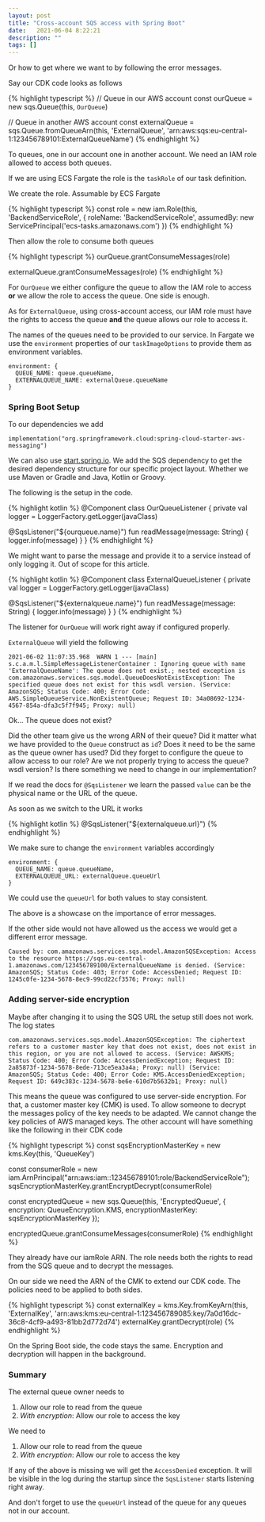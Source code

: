 ```yaml
---
layout: post
title: "Cross-account SQS access with Spring Boot"
date:   2021-06-04 8:22:21
description: ""
tags: []
---
```


Or how to get where we want to by following the error messages.

Say our CDK code looks as follows

{% highlight typescript %}
// Queue in our AWS account
const ourQueue = new sqs.Queue(this, `OurQueue`)

// Queue in another AWS account
const externalQueue = sqs.Queue.fromQueueArn(this, 'ExternalQueue',
    'arn:aws:sqs:eu-central-1:123456789101:ExternalQueueName')
{% endhighlight %}

To queues, one in our account one in another account. We need an IAM role allowed to access both queues.

If we are using ECS Fargate the role is the `taskRole` of our task definition.

We create the role. Assumable by ECS Fargate

{% highlight typescript %}
const role = new iam.Role(this, 'BackendServiceRole', {
  roleName: 'BackendServiceRole',
  assumedBy: new ServicePrincipal('ecs-tasks.amazonaws.com')
})
{% endhighlight %}

Then allow the role to consume both queues

{% highlight typescript %}
ourQueue.grantConsumeMessages(role)

externalQueue.grantConsumeMessages(role)
{% endhighlight %}

For `OurQueue` we either configure the queue to allow the IAM role to access __or__ we allow the role to access the queue. One side is enough.

As for `ExternalQueue`, using cross-account access, our IAM role must have the rights to access the queue __and__ the queue allows our role to access it.

The names of the queues need to be provided to our service. In Fargate we use the `environment` properties of our `taskImageOptions` to provide them as environment variables.

```
environment: {
  QUEUE_NAME: queue.queueName,
  EXTERNALQUEUE_NAME: externalQueue.queueName
}
```

### Spring Boot Setup

To our dependencies we add

```
implementation("org.springframework.cloud:spring-cloud-starter-aws-messaging")
```

We can also use [start.spring.io](https://start.spring.io/). We add the SQS dependency to get the desired dependency structure for our specific project layout. Whether we use Maven or Gradle and Java, Kotlin or Groovy.

The following is the setup in the code.

{% highlight kotlin %}
@Component
class OurQueueListener {
  private val logger = LoggerFactory.getLogger(javaClass)

  @SqsListener("\${ourqueue.name}")
  fun readMessage(message: String) {
    logger.info(message)
  }
}
{% endhighlight %}

We might want to parse the message and provide it to a service instead of only logging it. Out of scope for this article.

{% highlight kotlin %}
@Component
class ExternalQueueListener {
  private val logger = LoggerFactory.getLogger(javaClass)

  @SqsListener("\${externalqueue.name}")
  fun readMessage(message: String) {
    logger.info(message)
  }
}
{% endhighlight %}

The listener for `OurQueue` will work right away if configured properly.

`ExternalQueue` will yield the following

```
2021-06-02 11:07:35.968  WARN 1 --- [main] s.c.a.m.l.SimpleMessageListenerContainer : Ignoring queue with name 'ExternalQueueName': The queue does not exist.; nested exception is com.amazonaws.services.sqs.model.QueueDoesNotExistException: The specified queue does not exist for this wsdl version. (Service: AmazonSQS; Status Code: 400; Error Code: AWS.SimpleQueueService.NonExistentQueue; Request ID: 34a08692-1234-4567-854a-dfa3c5f7f945; Proxy: null)
```

Ok... The queue does not exist?

Did the other team give us the wrong ARN of their queue?
Did it matter what we have provided to the `Queue` construct as `id`?
Does it need to be the same as the queue owner has used?
Did they forget to configure the queue to allow access to our role?
Are we not properly trying to access the queue?
wsdl version? Is there something we need to change in our implementation?

If we read the docs for `@SqsListener` we learn the passed `value` can be the physical name or the URL of the queue.

As soon as we switch to the URL it works

{% highlight kotlin %}
@SqsListener("\${externalqueue.url}")
{% endhighlight %}

We make sure to change the `environment` variables accordingly

```
environment: {
  QUEUE_NAME: queue.queueName,
  EXTERNALQUEUE_URL: externalQueue.queueUrl
}
```

We could use the `queueUrl` for both values to stay consistent.

The above is a showcase on the importance of error messages.

If the other side would not have allowed us the access we would get a different error message.

```
Caused by: com.amazonaws.services.sqs.model.AmazonSQSException: Access to the resource https://sqs.eu-central-1.amazonaws.com/123456789100/ExternalQueueName is denied. (Service: AmazonSQS; Status Code: 403; Error Code: AccessDenied; Request ID: 1245c0fe-1234-5678-8ec9-99cd22cf3576; Proxy: null)
```

### Adding server-side encryption

Maybe after changing it to using the SQS URL the setup still does not work. The log states

```
com.amazonaws.services.sqs.model.AmazonSQSException: The ciphertext refers to a customer master key that does not exist, does not exist in this region, or you are not allowed to access. (Service: AWSKMS; Status Code: 400; Error Code: AccessDeniedException; Request ID: 2a85873f-1234-5678-8ede-713ce5ea3a4a; Proxy: null) (Service: AmazonSQS; Status Code: 400; Error Code: KMS.AccessDeniedException; Request ID: 649c383c-1234-5678-be6e-610d7b5632b1; Proxy: null)
```

This means the queue was configured to use server-side encryption. For that, a customer master key (CMK) is used. To allow someone to decrypt the messages policy of the key needs to be adapted. We cannot change the key policies of AWS managed keys. The other account will have something like the following in their CDK code

{% highlight typescript %}
const sqsEncryptionMasterKey = new kms.Key(this, 'QueueKey')

const consumerRole = new iam.ArnPrincipal("arn:aws:iam::123456789101:role/BackendServiceRole");
sqsEncryptionMasterKey.grantEncryptDecrypt(consumerRole)

const encryptedQueue = new sqs.Queue(this, 'EncryptedQueue', {
  encryption: QueueEncryption.KMS,
  encryptionMasterKey: sqsEncryptionMasterKey
});

encryptedQueue.grantConsumeMessages(consumerRole)
{% endhighlight %}

They already have our iamRole ARN. The role needs both the rights to read from the SQS queue and to decrypt the messages.

On our side we need the ARN of the CMK to extend our CDK code. The policies need to be applied to both sides.

{% highlight typescript %}
const externalKey  = kms.Key.fromKeyArn(this, 'ExternalKey', 'arn:aws:kms:eu-central-1:123456789085:key/7a0d16dc-36c8-4cf9-a493-81bb2d772d74')
externalKey.grantDecrypt(role)
{% endhighlight %}

On the Spring Boot side, the code stays the same. Encryption and decryption will happen in the background.

### Summary

The external queue owner needs to

1. Allow our role to read from the queue
2. _With encryption_: Allow our role to access the key

We need to

1. Allow our role to read from the queue
2. _With encryption_: Allow our role to access the key

If any of the above is missing we will get the `AccessDenied` exception. It will be visible in the log during the startup since the `SqsListener` starts listening right away.

And don't forget to use the `queueUrl` instead of the queue for any queues not in our account.

